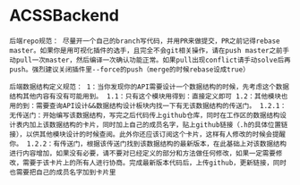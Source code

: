 # ACSSBackend

`
后端repo规范：
尽量开一个自己的branch写代码，并用PR来做提交，PR之前记得rebase master。如果你是用可视化插件的选手，且完全不会git相关操作，请在push master之前手动pull一次master，然后编译一次确认功能正常。如果pull出现conflict请手动solve后再push。强烈建议关闭插件里--force的push（merge的时候rebase设成true）
`

`
后端数据结构定义规范：
1：当你发现你的API需要设计一个数据结构的时候，先考虑这个数据结构其他内容有没有可能用到。
1.1：只有这个模块用得到：直接定义即可
1.2：其他模块也用的到：需要查询API设计&&数据结构设计板块内找一下有无该数据结构的传送门。
1.2.1：无传送门：开始编写该数据结构，写完之后代码传上github仓库，同时在工作区的数据结构设计表内加上该数据结构的卡片，同时加上自己的成员名字，贴上github链接（.h的具体位置链接），以供其他模块设计的时候查阅。此外你还应该订阅这个卡片，这样有人修改的时候会提醒你。
1.2.2：有传送门，根据该传送门找到该数据结构的最新版本，在此基础上对该数据结构进行内容增加，如果没有必要，请不要对已经定义的部分和方法做任何修改，如果一定需要修改，需要于该卡片上的所有人进行协商。完成最新版本代码后，上传github，更新链接，同时也需要把自己的成员名字加到卡片里
`